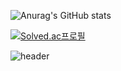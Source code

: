![Anurag's GitHub stats](https://github-readme-stats.vercel.app/api?username=SUNMI-KIM&show_icons=true&theme=radical)

[![Solved.ac프로필](http://mazassumnida.wtf/api/generate_badge?boj=hariaus)](https://solved.ac/hariaus)

![header](https://capsule-render.vercel.app/api?type=wave&color=auto&height=300&section=header&text=%20render&fontSize=90)

